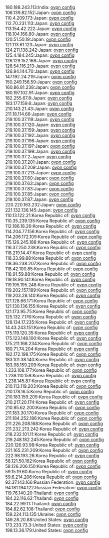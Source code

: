 180.188.243.113:India: [ovpn config](vpn/180_188_243_113.ovpn)  
106.139.82.152:Japan: [ovpn config](vpn/106_139_82_152.ovpn)  
110.4.209.173:Japan: [ovpn config](vpn/110_4_209_173.ovpn)  
112.70.231.113:Japan: [ovpn config](vpn/112_70_231_113.ovpn)  
113.154.42.222:Japan: [ovpn config](vpn/113_154_42_222.ovpn)  
118.104.166.80:Japan: [ovpn config](vpn/118_104_166_80.ovpn)  
120.51.50.19:Japan: [ovpn config](vpn/120_51_50_19.ovpn)  
121.113.61.123:Japan: [ovpn config](vpn/121_113_61_123.ovpn)  
124.211.138.242:Japan: [ovpn config](vpn/124_211_138_242.ovpn)  
125.4.184.245:Japan: [ovpn config](vpn/125_4_184_245.ovpn)  
126.129.152.168:Japan: [ovpn config](vpn/126_129_152_168.ovpn)  
126.54.116.213:Japan: [ovpn config](vpn/126_54_116_213.ovpn)  
126.94.144.70:Japan: [ovpn config](vpn/126_94_144_70.ovpn)  
147.192.24.219:Japan: [ovpn config](vpn/147_192_24_219.ovpn)  
150.249.156.59:Japan: [ovpn config](vpn/150_249_156_59.ovpn)  
160.86.81.238:Japan: [ovpn config](vpn/160_86_81_238.ovpn)  
180.197.102.91:Japan: [ovpn config](vpn/180_197_102_91.ovpn)  
182.255.67.8:Japan: [ovpn config](vpn/182_255_67_8.ovpn)  
183.177.159.6:Japan: [ovpn config](vpn/183_177_159_6.ovpn)  
210.143.21.43:Japan: [ovpn config](vpn/210_143_21_43.ovpn)  
211.18.114.66:Japan: [ovpn config](vpn/211_18_114_66.ovpn)  
219.100.37.119:Japan: [ovpn config](vpn/219_100_37_119.ovpn)  
219.100.37.120:Japan: [ovpn config](vpn/219_100_37_120.ovpn)  
219.100.37.159:Japan: [ovpn config](vpn/219_100_37_159.ovpn)  
219.100.37.192:Japan: [ovpn config](vpn/219_100_37_192.ovpn)  
219.100.37.196:Japan: [ovpn config](vpn/219_100_37_196.ovpn)  
219.100.37.197:Japan: [ovpn config](vpn/219_100_37_197.ovpn)  
219.100.37.199:Japan: [ovpn config](vpn/219_100_37_199.ovpn)  
219.100.37.2:Japan: [ovpn config](vpn/219_100_37_2.ovpn)  
219.100.37.201:Japan: [ovpn config](vpn/219_100_37_201.ovpn)  
219.100.37.209:Japan: [ovpn config](vpn/219_100_37_209.ovpn)  
219.100.37.213:Japan: [ovpn config](vpn/219_100_37_213.ovpn)  
219.100.37.60:Japan: [ovpn config](vpn/219_100_37_60.ovpn)  
219.100.37.63:Japan: [ovpn config](vpn/219_100_37_63.ovpn)  
219.100.37.83:Japan: [ovpn config](vpn/219_100_37_83.ovpn)  
219.100.37.85:Japan: [ovpn config](vpn/219_100_37_85.ovpn)  
219.100.37.87:Japan: [ovpn config](vpn/219_100_37_87.ovpn)  
220.220.163.232:Japan: [ovpn config](vpn/220_220_163_232.ovpn)  
221.132.136.145:Japan: [ovpn config](vpn/221_132_136_145.ovpn)  
110.13.122.21:Korea Republic of: [ovpn config](vpn/110_13_122_21.ovpn)  
110.35.239.135:Korea Republic of: [ovpn config](vpn/110_35_239_135.ovpn)  
112.186.18.26:Korea Republic of: [ovpn config](vpn/112_186_18_26.ovpn)  
114.204.77.156:Korea Republic of: [ovpn config](vpn/114_204_77_156.ovpn)  
114.206.172.109:Korea Republic of: [ovpn config](vpn/114_206_172_109.ovpn)  
115.126.245.188:Korea Republic of: [ovpn config](vpn/115_126_245_188.ovpn)  
116.37.250.238:Korea Republic of: [ovpn config](vpn/116_37_250_238.ovpn)  
118.219.14.47:Korea Republic of: [ovpn config](vpn/118_219_14_47.ovpn)  
118.33.99.88:Korea Republic of: [ovpn config](vpn/118_33_99_88.ovpn)  
118.36.238.207:Korea Republic of: [ovpn config](vpn/118_36_238_207.ovpn)  
118.42.100.85:Korea Republic of: [ovpn config](vpn/118_42_100_85.ovpn)  
118.91.59.88:Korea Republic of: [ovpn config](vpn/118_91_59_88.ovpn)  
119.18.90.141:Korea Republic of: [ovpn config](vpn/119_18_90_141.ovpn)  
119.195.195.248:Korea Republic of: [ovpn config](vpn/119_195_195_248.ovpn)  
119.202.157.189:Korea Republic of: [ovpn config](vpn/119_202_157_189.ovpn)  
119.203.28.140:Korea Republic of: [ovpn config](vpn/119_203_28_140.ovpn)  
121.128.66.171:Korea Republic of: [ovpn config](vpn/121_128_66_171.ovpn)  
121.130.136.155:Korea Republic of: [ovpn config](vpn/121_130_136_155.ovpn)  
121.173.95.75:Korea Republic of: [ovpn config](vpn/121_173_95_75.ovpn)  
125.132.7.176:Korea Republic of: [ovpn config](vpn/125_132_7_176.ovpn)  
128.134.17.235:Korea Republic of: [ovpn config](vpn/128_134_17_235.ovpn)  
14.43.243.151:Korea Republic of: [ovpn config](vpn/14_43_243_151.ovpn)  
175.119.120.35:Korea Republic of: [ovpn config](vpn/175_119_120_35.ovpn)  
175.123.148.100:Korea Republic of: [ovpn config](vpn/175_123_148_100.ovpn)  
175.211.168.234:Korea Republic of: [ovpn config](vpn/175_211_168_234.ovpn)  
180.71.74.204:Korea Republic of: [ovpn config](vpn/180_71_74_204.ovpn)  
182.172.198.175:Korea Republic of: [ovpn config](vpn/182_172_198_175.ovpn)  
183.101.38.140:Korea Republic of: [ovpn config](vpn/183_101_38_140.ovpn)  
183.98.159.209:Korea Republic of: [ovpn config](vpn/183_98_159_209.ovpn)  
1.233.108.177:Korea Republic of: [ovpn config](vpn/1_233_108_177.ovpn)  
1.238.110.159:Korea Republic of: [ovpn config](vpn/1_238_110_159.ovpn)  
1.238.145.87:Korea Republic of: [ovpn config](vpn/1_238_145_87.ovpn)  
210.113.119.203:Korea Republic of: [ovpn config](vpn/210_113_119_203.ovpn)  
210.178.16.5:Korea Republic of: [ovpn config](vpn/210_178_16_5.ovpn)  
210.183.159.209:Korea Republic of: [ovpn config](vpn/210_183_159_209.ovpn)  
210.217.20.174:Korea Republic of: [ovpn config](vpn/210_217_20_174.ovpn)  
210.95.62.200:Korea Republic of: [ovpn config](vpn/210_95_62_200.ovpn)  
211.183.30.170:Korea Republic of: [ovpn config](vpn/211_183_30_170.ovpn)  
211.184.252.186:Korea Republic of: [ovpn config](vpn/211_184_252_186.ovpn)  
211.226.208.168:Korea Republic of: [ovpn config](vpn/211_226_208_168.ovpn)  
211.232.213.242:Korea Republic of: [ovpn config](vpn/211_232_213_242.ovpn)  
218.232.101.11:Korea Republic of: [ovpn config](vpn/218_232_101_11.ovpn)  
219.248.182.245:Korea Republic of: [ovpn config](vpn/219_248_182_245.ovpn)  
220.126.93.98:Korea Republic of: [ovpn config](vpn/220_126_93_98.ovpn)  
221.165.231.209:Korea Republic of: [ovpn config](vpn/221_165_231_209.ovpn)  
222.98.193.26:Korea Republic of: [ovpn config](vpn/222_98_193_26.ovpn)  
58.121.50.162:Korea Republic of: [ovpn config](vpn/58_121_50_162.ovpn)  
58.126.206.150:Korea Republic of: [ovpn config](vpn/58_126_206_150.ovpn)  
59.15.19.60:Korea Republic of: [ovpn config](vpn/59_15_19_60.ovpn)  
59.6.214.206:Korea Republic of: [ovpn config](vpn/59_6_214_206.ovpn)  
92.37.143.166:Russian Federation: [ovpn config](vpn/92_37_143_166.ovpn)  
94.181.194.122:Russian Federation: [ovpn config](vpn/94_181_194_122.ovpn)  
119.76.140.20:Thailand: [ovpn config](vpn/119_76_140_20.ovpn)  
184.22.116.62:Thailand: [ovpn config](vpn/184_22_116_62.ovpn)  
184.22.99.11:Thailand: [ovpn config](vpn/184_22_99_11.ovpn)  
184.82.62.108:Thailand: [ovpn config](vpn/184_82_62_108.ovpn)  
159.224.113.135:Ukraine: [ovpn config](vpn/159_224_113_135.ovpn)  
149.28.20.88:United States: [ovpn config](vpn/149_28_20_88.ovpn)  
173.233.73.3:United States: [ovpn config](vpn/173_233_73_3.ovpn)  
198.13.36.179:United States: [ovpn config](vpn/198_13_36_179.ovpn)  
